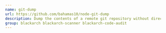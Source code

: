 ```yaml
---
name: git-dump
url: https://github.com/bahamas10/node-git-dump
description: Dump the contents of a remote git repository without directory listing enabled.
group: blackarch blackarch-scanner blackarch-code-audit
---
```

